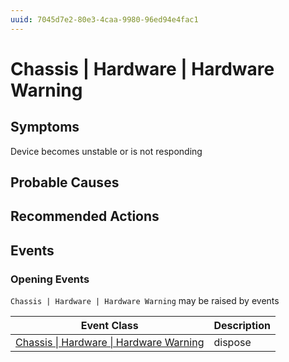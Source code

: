 ```yaml
---
uuid: 7045d7e2-80e3-4caa-9980-96ed94e4fac1
---
```

# Chassis | Hardware | Hardware Warning

## Symptoms

Device becomes unstable or is not responding

## Probable Causes

## Recommended Actions

## Events

### Opening Events
`Chassis | Hardware | Hardware Warning` may be raised by events

| Event Class                                                                                                | Description |
| ---------------------------------------------------------------------------------------------------------- | ----------- |
| [Chassis \| Hardware \| Hardware Warning](../event-classes-reference/chassis/hardware/hardware-warning.md) | dispose     |
